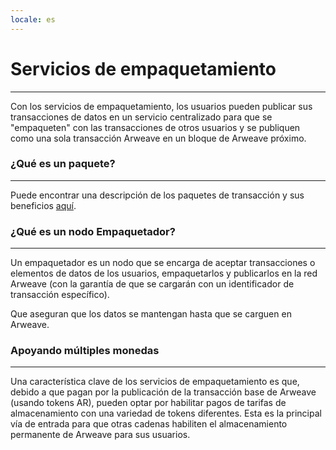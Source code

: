 ```yaml
---
locale: es
---
```


# Servicios de empaquetamiento

---

Con los servicios de empaquetamiento, los usuarios pueden publicar sus transacciones de datos en un servicio centralizado para que se "empaqueten" con las transacciones de otros usuarios y se publiquen como una sola transacción Arweave en un bloque de Arweave próximo.

### ¿Qué es un paquete?

---

Puede encontrar una descripción de los paquetes de transacción y sus beneficios [aquí](/concepts/bundles.md).

### ¿Qué es un nodo Empaquetador?

---

Un empaquetador es un nodo que se encarga de aceptar transacciones o elementos de datos de los usuarios, empaquetarlos y publicarlos en la red Arweave (con la garantía de que se cargarán con un identificador de transacción específico).

Que aseguran que los datos se mantengan hasta que se carguen en Arweave.

### Apoyando múltiples monedas

---

Una característica clave de los servicios de empaquetamiento es que, debido a que pagan por la publicación de la transacción base de Arweave (usando tokens AR), pueden optar por habilitar pagos de tarifas de almacenamiento con una variedad de tokens diferentes. Esta es la principal vía de entrada para que otras cadenas habiliten el almacenamiento permanente de Arweave para sus usuarios.
